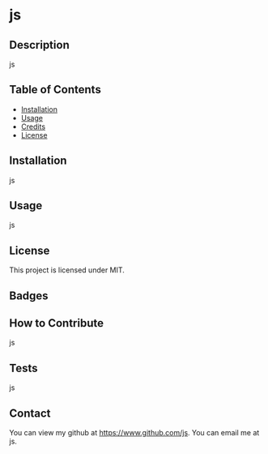 
  # js

  ## Description
  
  js
  
  ## Table of Contents
  
  - [Installation](#installation)
  - [Usage](#usage)
  - [Credits](#credits)
  - [License](#license)
  
  ## Installation
  
  js
  
  ## Usage
  
  js
  
  ## License
  
  This project is licensed under MIT.
  
  ## Badges
    
  ## How to Contribute
  
  js

  ## Tests
  
  js

  ## Contact

  You can view my github at https://www.github.com/js.
  You can email me at js.
